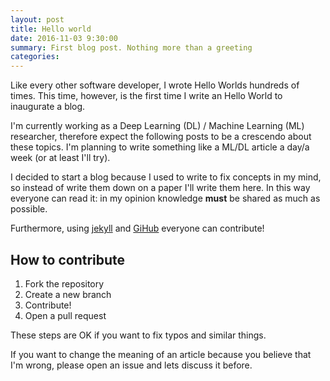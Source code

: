 ```yaml
---
layout: post
title: Hello world
date: 2016-11-03 9:30:00
summary: First blog post. Nothing more than a greeting
categories: 
---
```


Like every other software developer, I wrote Hello Worlds hundreds of times. This time, however, is the first time I write an Hello World to inaugurate a blog.

I'm currently working as a Deep Learning (DL) / Machine Learning (ML) researcher, therefore expect the following posts to be a crescendo about these topics.
I'm planning to write something like a ML/DL article a day/a week (or at least I'll try).

I decided to start a blog because I used to write to fix concepts in my mind, so instead of write them down on a paper I'll write them here.
In this way everyone can read it: in my opinion knowledge **must** be shared as much as possible.

Furthermore, using [jekyll](https://jekyllrb.com/) and [GiHub](https://github.com) everyone can contribute!

## How to contribute

1. Fork the repository
2. Create a new branch
3. Contribute!
4. Open a pull request

These steps are OK if you want to fix typos and similar things.

If you want to change the meaning of an article because you believe that I'm wrong, please open an issue and lets discuss it before.
